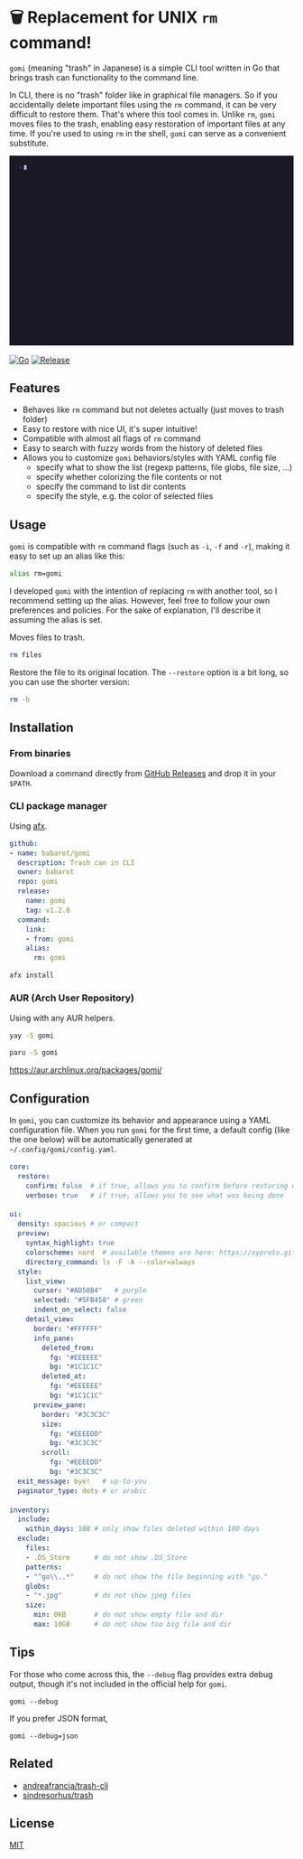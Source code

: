 <!-- <p align="center"> -->
<!--   <img src="./docs/screenshot.png" width="500" alt="gomi"> -->
<!-- </p> -->
<!---->
<!-- <p align="center"> -->
<!--     <a href="https://b4b4r07.mit-license.org"> -->
<!--         <img src="https://img.shields.io/github/license/babarot/gomi" alt="License"/> -->
<!--     </a> -->
<!--     <a href="https://github.com/babarot/gomi/releases"> -->
<!--         <img -->
<!--             src="https://img.shields.io/github/v/release/babarot/gomi" -->
<!--             alt="GitHub Releases"/> -->
<!--     </a> -->
<!--     <br /> -->
<!--     <a href="https://babarot.github.io/gomi/"> -->
<!--         <img -->
<!--             src="https://img.shields.io/website?down_color=lightgrey&down_message=donw&up_color=green&up_message=up&url=https%3A%2F%2Fbabarot.me%2Fgomi" -->
<!--             alt="Website" -->
<!--             /> -->
<!--     </a> -->
<!--     <a href="https://github.com/babarot/gomi/actions/workflows/release.yaml"> -->
<!--         <img -->
<!--             src="https://github.com/babarot/gomi/actions/workflows/release.yaml/badge.svg" -->
<!--             alt="GitHub Releases" -->
<!--             /> -->
<!--     </a> -->
<!--     <a href="https://github.com/babarot/gomi/blob/master/go.mod"> -->
<!--         <img -->
<!--             src="https://img.shields.io/github/go-mod/go-version/babarot/gomi" -->
<!--             alt="Go version" -->
<!--             /> -->
<!--     </a> -->
<!-- </p> -->

# 🗑️ Replacement for UNIX `rm` command!

<!--
- The safer alternative to the UNIX `rm` command!
- A trash can for your UNIX `rm` command!
- A smarter way to delete files with `rm`-like behavior!
- Your UNIX `rm` with a safety net!
- Undo file deletions with ease—replace `rm` with `gomi`
-->

`gomi` (meaning "trash" in Japanese) is a simple CLI tool written in Go that brings trash can functionality to the command line.

In CLI, there is no "trash" folder like in graphical file managers. So if you accidentally delete important files using the `rm` command, it can be very difficult to restore them. That's where this tool comes in. Unlike `rm`, `gomi` moves files to the trash, enabling easy restoration of important files at any time. If you're used to using `rm` in the shell, `gomi` can serve as a convenient substitute.

![demo](./docs/demo.gif)

[![Go](https://github.com/babarot/gomi/actions/workflows/build.yaml/badge.svg)](https://github.com/babarot/gomi/actions/workflows/build.yaml)
[![Release](https://github.com/babarot/gomi/actions/workflows/release.yaml/badge.svg)](https://github.com/babarot/gomi/actions/workflows/release.yaml)

## Features

- Behaves like `rm` command but not deletes actually (just moves to trash folder)
- Easy to restore with nice UI, it's super intuitive!
- Compatible with almost all flags of `rm` command
- Easy to search with fuzzy words from the history of deleted files
- Allows you to customize `gomi` behaviors/styles with YAML config file
  - specify what to show the list (regexp patterns, file globs, file size, ...)
  - specify whether colorizing the file contents or not
  - specify the command to list dir contents
  - specify the style, e.g. the color of selected files

## Usage

`gomi` is compatible with `rm` command flags (such as `-i`, `-f` and `-r`), making it easy to set up an alias like this:

```bash
alias rm=gomi
```

I developed `gomi` with the intention of replacing `rm` with another tool, so I recommend setting up the alias. However, feel free to follow your own preferences and policies. For the sake of explanation, I'll describe it assuming the alias is set.

Moves files to trash.

```bash
rm files
```

Restore the file to its original location. The `--restore` option is a bit long, so you can use the shorter version:

```bash
rm -b
```

## Installation

### From binaries

Download a command directly from [GitHub Releases][release] and drop it in your `$PATH`.

### CLI package manager

Using [afx](https://github.com/babarot/afx).

```yaml
github:
- name: babarot/gomi
  description: Trash can in CLI
  owner: babarot
  repo: gomi
  release:
    name: gomi
    tag: v1.2.0
  command:
    link:
    - from: gomi
    alias:
      rm: gomi
```
```console
afx install
```

### AUR (Arch User Repository)

Using with any AUR helpers.

```bash
yay -S gomi
```

```bash
paru -S gomi
```

https://aur.archlinux.org/packages/gomi/

## Configuration

In `gomi`, you can customize its behavior and appearance using a YAML configuration file. When you run `gomi` for the first time, a default config (like the one below) will be automatically generated at `~/.config/gomi/config.yaml`.

```yaml
core:
  restore:
    confirm: false  # if true, allows you to confirm before restoring with yes/no prompt
    verbose: true   # if true, allows you to see what was being done

ui:
  density: spacious # or compact
  preview:
    syntax_highlight: true
    colorscheme: nord  # available themes are here: https://xyproto.github.io/splash/docs/index.html
    directory_command: ls -F -A --color=always
  style:
    list_view:
      cursor: "#AD58B4"   # purple
      selected: "#5FB458" # green
      indent_on_select: false
    detail_view:
      border: "#FFFFFF"
      info_pane:
        deleted_from:
          fg: "#EEEEEE"
          bg: "#1C1C1C"
        deleted_at:
          fg: "#EEEEEE"
          bg: "#1C1C1C"
      preview_pane:
        border: "#3C3C3C"
        size:
          fg: "#EEEEDD"
          bg: "#3C3C3C"
        scroll:
          fg: "#EEEEDD"
          bg: "#3C3C3C"
  exit_message: bye!   # up-to-you
  paginator_type: dots # or arabic

inventory:
  include:
    within_days: 100 # only show files deleted within 100 days
  exclude:
    files:
    - .DS_Store      # do not show .DS_Store
    patterns:
    - "^go\\..*"     # do not show the file beginning with "go."
    globs:
    - "*.jpg"        # do not show jpeg files
    size:
      min: 0KB       # do not show empty file and dir
      max: 10GB      # do not show too big file and dir
```

## Tips

For those who come across this, the `--debug` flag provides extra debug output, though it's not included in the official help for `gomi`.

```console
gomi --debug
```

If you prefer JSON format,

```console
gomi --debug=json
```

## Related

- [andreafrancia/trash-cli](https://github.com/andreafrancia/trash-cli)
- [sindresorhus/trash](https://github.com/sindresorhus/trash)

## License

[MIT][license]

[release]: https://github.com/babarot/gomi/releases/latest
[license]: https://b4b4r07.mit-license.org
